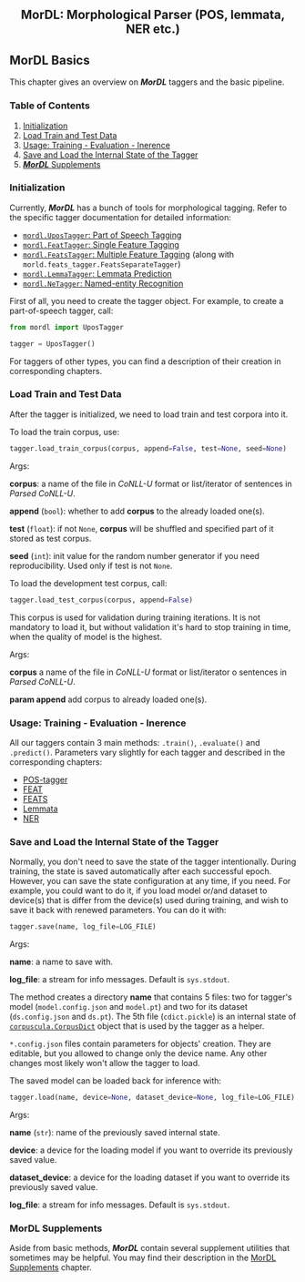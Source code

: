<h2 align="center">MorDL: Morphological Parser (POS, lemmata, NER etc.)</h2>
<a name="start"></a>

## MorDL Basics

This chapter gives an overview on ***MorDL*** taggers and the basic pipeline.

### Table of Contents

1. [Initialization](#init)
1. [Load Train and Test Data](#data)
1. [Usage: Training - Evaluation - Inerence](#usage)
1. [Save and Load the Internal State of the Tagger](#save)
1. [***MorDL*** Supplements](#suppl)

### Initialization<a name="init"></a>

Currently, ***MorDL*** has a bunch of tools for morphological tagging. Refer
to the specific tagger documentation for detailed information:
* [`mordl.UposTagger`: Part of Speech Tagging](https://github.com/fostroll/mordl/blob/master/doc/README_POS.md#start)
* [`mordl.FeatTagger`: Single Feature Tagging](https://github.com/fostroll/mordl/blob/master/doc/README_FEAT.md#start)
* [`mordl.FeatsTagger`: Multiple Feature Tagging](https://github.com/fostroll/mordl/blob/master/doc/README_FEATS.md#start)
(along with `morld.feats_tagger.FeatsSeparateTagger`)
* [`mordl.LemmaTagger`: Lemmata Prediction](https://github.com/fostroll/mordl/blob/master/doc/README_LEMMA.md#start)
* [`mordl.NeTagger`: Named-entity Recognition](https://github.com/fostroll/mordl/blob/master/doc/README_NER.md#start)

First of all, you need to create the tagger object. For example, to create a
part-of-speech tagger, call:
```python
from mordl import UposTagger

tagger = UposTagger()
```

For taggers of other types, you can find a description of their creation in
corresponding chapters.

### Load Train and Test Data<a name="data"></a>

After the tagger is initialized, we need to load train and test corpora into
it.

To load the train corpus, use:
```python
tagger.load_train_corpus(corpus, append=False, test=None, seed=None)
```

Args:

**corpus**: a name of the file in *CoNLL-U* format or list/iterator of
sentences in *Parsed CoNLL-U*.

**append** (`bool`): whether to add **corpus** to the already loaded one(s).

**test** (`float`): if not `None`, **corpus** will be shuffled and specified
part of it stored as test corpus.

**seed** (`int`): init value for the random number generator if you need
reproducibility. Used only if test is not `None`.

To load the development test corpus, call:
```python
tagger.load_test_corpus(corpus, append=False)
```
This corpus is used for validation during training iterations. It is not
mandatory to load it, but without validation it's hard to stop training in
time, when the quality of model is the highest.

Args:

**corpus** a name of the file in *CoNLL-U* format or list/iterator o
sentences in *Parsed CoNLL-U*.

**param append** add corpus to already loaded one(s).

### Usage: Training - Evaluation - Inerence<a name="usage"></a>

All our taggers contain 3 main methods: `.train()`, `.evaluate()` and
`.predict()`. Parameters vary slightly for each tagger and described in the
corresponding chapters:
* [POS-tagger](https://github.com/fostroll/mordl/blob/master/doc/README_UPOS.md#start)
* [FEAT](https://github.com/fostroll/mordl/blob/master/doc/README_FEAT.md#start)
* [FEATS](https://github.com/fostroll/mordl/blob/master/doc/README_FEATS.md#start)
* [Lemmata](https://github.com/fostroll/mordl/blob/master/doc/README_LEMMA.md#start)
* [NER](https://github.com/fostroll/mordl/blob/master/doc/README_NER.md#start)

### Save and Load the Internal State of the Tagger<a name="save"></a>

Normally, you don't need to save the state of the tagger intentionally. During
training, the state is saved automatically after each successful epoch.
However, you can save the state configuration at any time, if you need. For
example, you could want to do it, if you load model or/and dataset to
device(s) that is differ from the device(s) used during training, and wish to
save it back with renewed parameters. You can do it with:
```python
tagger.save(name, log_file=LOG_FILE)
```

Args:

**name**: a name to save with.

**log_file**: a stream for info messages. Default is `sys.stdout`.

The method creates a directory **name** that contains 5 files: two for
tagger's model (`model.config.json` and `model.pt`) and two for its
dataset (`ds.config.json` and `ds.pt`). The 5th file (`cdict.pickle`)
is an internal state of
[`corpuscula.CorpusDict`](https://github.com/fostroll/corpuscula/blob/master/doc/README_CDICT.md)
object that is used by the tagger as a helper.

`*.config.json` files contain parameters for objects' creation. They
are editable, but you allowed to change only the device name. Any
other changes most likely won't allow the tagger to load.

The saved model can be loaded back for inference with:
```python
tagger.load(name, device=None, dataset_device=None, log_file=LOG_FILE)
```

Args:

**name** (`str`): name of the previously saved internal state.

**device**: a device for the loading model if you want to override its
previously saved value.

**dataset_device**: a device for the loading dataset if you want to
override its previously saved value.

**log_file**: a stream for info messages. Default is `sys.stdout`.

### MorDL Supplements<a name="init"></a>

Aside from basic methods, ***MorDL*** contain several supplement utilities
that sometimes may be helpful. You may find their description in the
[MorDL Supplements](https://github.com/fostroll/mordl/blob/master/doc/README_SUPPLEMENTS.md)
chapter.
